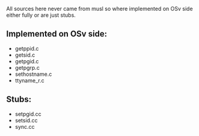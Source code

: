 All sources here never came from musl so where implemented
on OSv side either fully or are just stubs.

Implemented on OSv side:
----------
* getppid.c
* getsid.c
* getpgid.c
* getpgrp.c
* sethostname.c
* ttyname_r.c

Stubs:
-----
* setpgid.cc
* setsid.cc
* sync.cc
